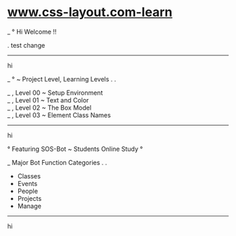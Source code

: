 # www.css-layout.com-learn

_ ° Hi Welcome !!

. test change

---

hi

_ ° ~ Project Level, Learning Levels . .


_ , Level 00 ~ Setup Environment \
_ , Level 01 ~ Text and Color \
_ , Level 02 ~ The Box Model \
_ , Level 03 ~ Element Class Names 


---


hi

° Featuring SOS-Bot ~ Students Online Study °


_ Major Bot Function Categories . .

+ Classes
+ Events
+ People
+ Projects
+ Manage


---

hi



